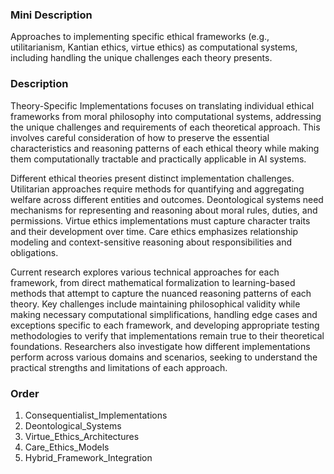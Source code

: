 ### Mini Description

Approaches to implementing specific ethical frameworks (e.g., utilitarianism, Kantian ethics, virtue ethics) as computational systems, including handling the unique challenges each theory presents.

### Description

Theory-Specific Implementations focuses on translating individual ethical frameworks from moral philosophy into computational systems, addressing the unique challenges and requirements of each theoretical approach. This involves careful consideration of how to preserve the essential characteristics and reasoning patterns of each ethical theory while making them computationally tractable and practically applicable in AI systems.

Different ethical theories present distinct implementation challenges. Utilitarian approaches require methods for quantifying and aggregating welfare across different entities and outcomes. Deontological systems need mechanisms for representing and reasoning about moral rules, duties, and permissions. Virtue ethics implementations must capture character traits and their development over time. Care ethics emphasizes relationship modeling and context-sensitive reasoning about responsibilities and obligations.

Current research explores various technical approaches for each framework, from direct mathematical formalization to learning-based methods that attempt to capture the nuanced reasoning patterns of each theory. Key challenges include maintaining philosophical validity while making necessary computational simplifications, handling edge cases and exceptions specific to each framework, and developing appropriate testing methodologies to verify that implementations remain true to their theoretical foundations. Researchers also investigate how different implementations perform across various domains and scenarios, seeking to understand the practical strengths and limitations of each approach.

### Order

1. Consequentialist_Implementations
2. Deontological_Systems
3. Virtue_Ethics_Architectures
4. Care_Ethics_Models
5. Hybrid_Framework_Integration
